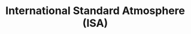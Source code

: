 ---
learningObjectiveId: "050.01.05"
parentId: "050.01"
title: International Standard Atmosphere (ISA)
---